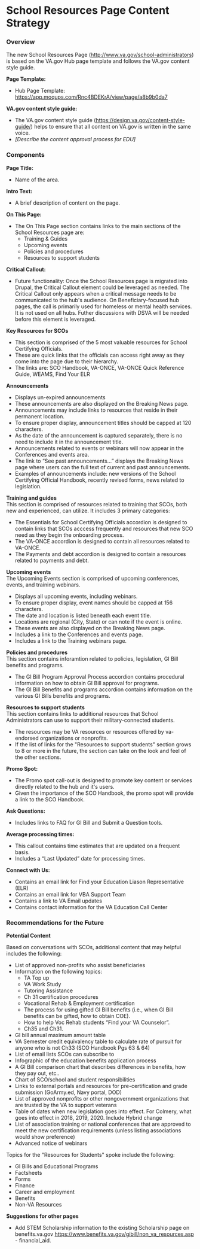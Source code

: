 # School Resources Page Content Strategy


### Overview

The new School Resources Page (http://www.va.gov/school-administrators) is based on the VA.gov Hub page template and follows the VA.gov content style guide.

**Page Template:**
- Hub Page Template: https://app.moqups.com/Rnc4BDEKrA/view/page/a8b9b0da7

**VA.gov content style guide:**
- The VA.gov content style guide (https://design.va.gov/content-style-guide/) helps to ensure that all content on VA.gov is written in the same voice.  
- _[Describe the content approval process for EDU]_ 

### Components

**Page Title:**
- Name of the area.   

**Intro Text:**  
- A brief description of content on the page.

**On This Page:**  
- The On This Page section contains links to the main sections of the School Resources page are: 
  - Training & Guides
  - Upcoming events
  - Policies and procedures
  - Resources to support students

**Critical Callout:**  
- Future functionality: Once the School Resources page is migrated into Drupal, the Critical Callout element could be leveraged as needed.  The Critical Callout only appears when a critical message needs to be communicated to the hub's audience.  On Beneficiary-focused hub pages, the call is primarily used for homeless or mental health services. It is not used on all hubs. Futher discussions with DSVA will be needed before this element is leveraged.

**Key Resources for SCOs**
-	This section is comprised of the 5 most valuable resources for School Certifying Officials. 
-	These are quick links that the officials can access right away as they come into the page due to their hierarchy.
- The links are: SCO Handbook, VA-ONCE, VA-ONCE Quick Reference Guide, WEAMS, Find Your ELR

**Announcements**  
- Displays un-expired announcements  
- These announcements are also displayed on the Breaking News page. 
- Announcements may include links to resources that reside in their permanent location.
- To ensure proper display, announcement titles should be capped at 120 characters.
- As the date of the announcement is captured separately, there is no need to include it in the announcement title.
- Announcements related to events or webinars will now appear in the Conferences and events area.
-	The link to “See past announcements…” displays the Breaking News page where users can the full text of current and past announcements. 
-	Examples of announcements include: new versions of the School Certifying Official Handbook, recently revised forms, news related to legislation.


**Training and guides**  
This section is comprised of resources related to training that SCOs, both new and experienced, can utilize. It includes 3 primary categories:
- The Essentials for School Certifying Officials accordion is designed to contain links that SCOs acccess frequently and resources that new SCO need as they begin the onboarding process.
- The VA-ONCE accordion is designed to contain all resources related to VA-ONCE.
- The Payments and debt accordion is designed to contain a resources related to payments and debt.

**Upcoming events**  
The Upcoming Events section is comprised of upcoming conferences, events, and training webinars. 
- Displays all upcoming events, including webinars.
- To ensure proper display, event names should be capped at 156 characters.
- The date and location is listed beneath each event title. 
-	Locations are regional (City, State) or can note if the event is online.
- These events are also displayed on the Breaking News page. 
- Includes a link to the Conferences and events page.
- Includes a link to the Training webinars page.

**Policies and procedures**  
This section contains inforamtion related to policies, legislation, GI Bill benefits and programs.
- The GI Bill Program Approval Process accordion contains procedural information on how to obtain GI Bill approval for programs.
- The GI Bill Benefits and programs accordion contains information on the various GI Bills benefits and programs.

**Resources to support students**  
This section contains links to additional resources that School Administrators can use to support their military-connected students. 
- The resources may be VA resources or resources offered by va-endorsed organizations or nonprofits.
- If the list of links for the "Resources to support students" section grows to 8 or more in the future, the section can take on the look and feel of the other sections.

**Promo Spot:**  
- The Promo spot call-out is designed to promote key content or services directly related to the hub and it's users.  
- Given the importance of the SCO Handbook, the promo spot will provide a link to the SCO Handbook.

**Ask Questions:**
- Includes links to FAQ for GI Bill and Submit a Question tools.

**Average processing times:**
- This callout contains time estimates that are updated on a frequent basis.  
-	Includes a “Last Updated” date for processing times.

**Connect with Us:**
- Contains an email link for Find your Education Liason Representative (ELR)
- Contains an email link for VBA Support Team
- Contains a link to VA Email updates
- Contains contact information for the VA Education Call Center

### Recommendations for the Future

**Potential Content**

Based on conversations with SCOs, additional content that may helpful includes the following:
- List of approved non-profits who assist beneficiaries
- Information on the following topics:
  - TA Top up
  - VA Work Study
  - Tutoring Assistance 
  - Ch 31 certification procedures
  - Vocational Rehab & Employment certification 
  - The process for using gifted GI Bill benefits (i.e., when GI Bill benefits can be gifted, how to obtain COE).
  - How to help Voc Rehab students “Find your VA Counselor”.
  - Ch35 and Ch31. 
- GI bill annual maximum amount table
- VA Semester credit equivalency table to calculate rate of pursuit for anyone who is not Ch33 (SCO Handbook Pgs 63 & 64)
- List of email lists SCOs can subscribe to 
- Infographic of the education benefits application process
- A GI Bill comparison chart that describes differences in benefits,  how they pay out, etc.. 
- Chart of SCO/school and student responsibilities
- Links to external portals and resources for pre-certification and grade submission (GoArmy.ed, Navy portal, DOD)
- List of approved nonprofits or other nongovernment organizations that are trusted by the VA to support veterans
- Table of dates when new legislation goes into effect. For Colmery, what goes into effect in 2018, 2019, 2020. Include Hybrid change
- List of association training or national conferences that are approved to meet the new certification requirements (unless listing associations would show preference)
- Advanced notice of webinars

Topics for the "Resources for Students" spoke include the following:
- GI Bills and Educational Programs
- Factsheets
- Forms 
- Finance
- Career and employment
- Benefits
- Non-VA Resources


**Suggestions for other pages**
- Add STEM Scholarship information to the existing Scholarship page on benefits.va.gov https://www.benefits.va.gov/gibill/non_va_resources.asp - financial_aid.

